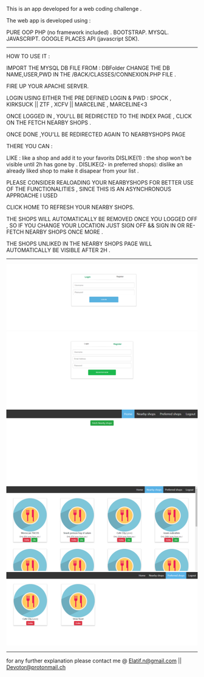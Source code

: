 This is an app developed for a web coding challenge .

The web app is developed using :

PURE OOP PHP (no framework included) .
BOOTSTRAP.
MYSQL.
JAVASCRIPT.
GOOGLE PLACES API (javascript SDK).





*****************************************************************************************************************************************************
HOW TO USE IT :

IMPORT THE MYSQL DB FILE FROM : DBFolder 
CHANGE THE DB NAME,USER,PWD IN THE /BACK/CLASSES/CONNEXION.PHP FILE .

FIRE UP YOUR APACHE SERVER.

LOGIN USING EITHER THE PRE DEFINED LOGIN & PWD : SPOCK , KIRKSUCK  || ZTF , XCFV  || MARCELINE , MARCELINE<3 

ONCE LOGGED IN , YOU'LL BE REDIRECTED TO THE INDEX PAGE , CLICK ON THE FETCH NEARBY SHOPS .

ONCE DONE ,YOU'LL BE REDIRECTED AGAIN TO NEARBYSHOPS PAGE 

THERE YOU CAN : 

LIKE : like a shop and add it to your favorits 
DISLIKE(1) : the shop won't be visible until 2h has gone by .
DISLIKE(2- in preferred shops): dislike an already liked shop to make it disapear from your list .

PLEASE CONSIDER REALOADING YOUR NEARBYSHOPS FOR BETTER USE OF THE FUNCTIONALITIES , SINCE THIS IS AN ASYNCHRONOUS APPROACHE I USED 

CLICK HOME TO REFRESH YOUR NEARBY SHOPS.

THE SHOPS WILL AUTOMATICALLY BE REMOVED ONCE YOU LOGGED OFF , SO IF YOU CHANGE YOUR LOCATION JUST SIGN OFF && SIGN IN OR RE-FETCH NEARBY SHOPS ONCE MORE .

THE SHOPS UNLIKED IN THE NEARBY SHOPS PAGE WILL AUTOMATICALLY BE VISIBLE AFTER 2H .
*****************************************************************************************************************************************************



![Screenshot](ScreenShots/1.png)
![Screenshot](ScreenShots/2.png)
![Screenshot](ScreenShots/3.png)
![Screenshot](ScreenShots/4.png)
![Screenshot](ScreenShots/5.png)




*****************************************************************************************************************************************************


for any further explanation please contact me @ Elatif.n@gmail.com || Devotor@protonmail.ch 
